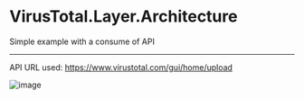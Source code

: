 # VirusTotal.Layer.Architecture

Simple example with a consume of API

--------------------------------------
API URL used: https://www.virustotal.com/gui/home/upload

![image](https://user-images.githubusercontent.com/23690957/207735261-1cad821a-c248-46d5-b0ae-e6d2eff3a718.png)

